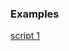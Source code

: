 
### Examples

[script 1](https://github.com/Mircea-MMXXI/azapy/blob/main/scripts/portfolios/Port_Simple_examples.py)
```
